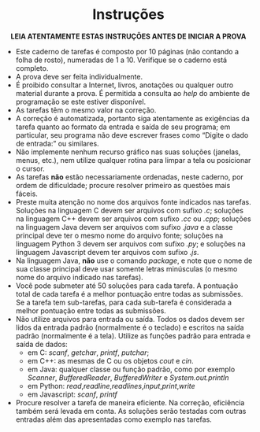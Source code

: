 <h1 align="center">Instruções</h1>
<p align="center">
  <b>LEIA ATENTAMENTE ESTAS INSTRUÇÕES ANTES DE INICIAR A PROVA</b>
</p>

* Este caderno de tarefas é composto por 10 páginas (não contando a folha de rosto), numeradas de 1 a 10. Verifique se o caderno está completo.
* A prova deve ser feita individualmente.
* É proibido consultar a Internet, livros, anotações ou qualquer outro material durante a prova. É permitida a consulta ao *help* do ambiente de programação se este estiver disponível.
* As tarefas têm o mesmo valor na correção.
* A correção é automatizada, portanto siga atentamente as exigências da tarefa quanto ao formato da entrada e saída de seu programa; em particular, seu programa não deve escrever frases como “Digite o dado de entrada:” ou similares.
* Não implemente nenhum recurso gráfico nas suas soluções (janelas, menus, etc.), nem utilize qualquer rotina para limpar a tela ou posicionar o cursor.
* As tarefas **não** estão necessariamente ordenadas, neste caderno, por ordem de dificuldade; procure resolver primeiro as questões mais fáceis.
* Preste muita atenção no nome dos arquivos fonte indicados nas tarefas. Soluções na linguagem C devem ser arquivos com sufixo *.c*; soluções na linguagem C++ devem ser arquivos com sufixo *.cc* ou *.cpp*; soluções na linguagem Java devem ser arquivos com sufixo *.java* e a classe principal deve ter o mesmo nome do arquivo fonte; soluções na linguagem Python 3 devem ser arquivos com sufixo *.py*; e soluções na linguagem Javascript devem ter arquivos com sufixo *.js*.
* Na linguagem Java, **não** use o comando *package*, e note que o nome de sua classe principal deve usar somente letras minúsculas (o mesmo nome do arquivo indicado nas tarefas).
* Você pode submeter até 50 soluções para cada tarefa. A pontuação total de cada tarefa é a melhor pontuação entre todas as submissões. Se a tarefa tem sub-tarefas, para cada sub-tarefa é considerada a melhor pontuação entre todas as submissões.
* Não utilize arquivos para entrada ou saída. Todos os dados devem ser lidos da entrada padrão (normalmente é o teclado) e escritos na saída padrão (normalmente é a tela). Utilize as funções padrão para entrada e saída de dados:
  * em C: *scanf*, *getchar*, *printf*, *putchar*;
  * em C++: as mesmas de C ou os objetos *cout* e *cin*.
  * em Java: qualquer classe ou função padrão, como por exemplo *Scanner*, *BufferedReader*, *BufferedWriter* e *System.out.println*
  * em Python: *read*,*readline*,*readlines*,*input*,*print*,*write*
  * em Javascript: *scanf*, *printf*
* Procure resolver a tarefa de maneira eficiente. Na correção, eficiência também será levada em
conta. As soluções serão testadas com outras entradas além das apresentadas como exemplo
nas tarefas.